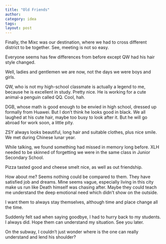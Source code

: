 ```yaml
---
title: "Old Friends"
author:
category: idea
tags: 
layout: post
---
```

Finally, the Mixc was our destination, where we had to cross different district to be together. See, meeting is not so easy.

Everyone seems has few differences from before except QW had his hair style changed.

Well, ladies and gentlemen we are now, not the days we were boys and girls. 

QW, who is not my high-school classmate is actually a legend to me, because he is excellent in study. Pretty nice. He is working for a cute animal-a penguin called QQ. Cool, hah. 

DGB, whose math is good enough to be envied in high school, dressed up formally from Huawei. But I don’t think he looks good in black. We all laughed at his cute hair, maybe too busy to look after it. But he will go abroad for work soon, a little pity. 

ZSY always looks beautiful, long hair and suitable clothes, plus nice smile. We met during Chinese lunar year. 

While talking, we found something had missed in memory long before. XLH needed to be skinned of forgetting we were in the same class in Junior Secondary School.

Pizza tasted good and cheese smelt nice, as well as out friendship. 

How about me? Seems nothing could be compared to them. They have satisfied job and dreams. Mine seems vague, especially living in this city make us run like Death himself was chasing after. Maybe they could teach me understand the deep emotional need which didn’t show on the outside.

I want them to always stay themselves, although time and place change all the time.

Suddenly felt sad when saying goodbye, I had to hurry back to my students. I always did. Hope them can understand my situation. See you later. 

On the subway, I couldn’t just wonder where is the one can really understand and lend his shoulder?

